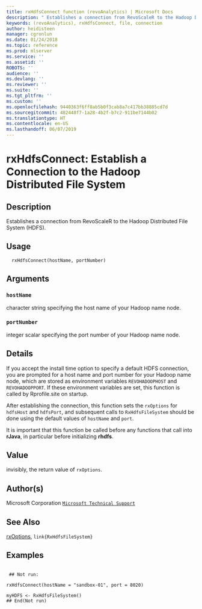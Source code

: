 ```yaml
---
title: rxHdfsConnect function (revoAnalytics) | Microsoft Docs
description: " Establishes a connection from RevoScaleR to the Hadoop Distributed File System (HDFS).  "
keywords: (revoAnalytics), rxHdfsConnect, file, connection
author: heidisteen
manager: cgronlun
ms.date: 01/24/2018
ms.topic: reference
ms.prod: mlserver
ms.service: ''
ms.assetid: ''
ROBOTS: ''
audience: ''
ms.devlang: ''
ms.reviewer: ''
ms.suite: ''
ms.tgt_pltfrm: ''
ms.custom: ''
ms.openlocfilehash: 9440363f6ff8ab5b0f3cab8a7c417bb38885cd7d
ms.sourcegitcommit: 482448f7-1a28-4b2f-b7c2-911be7144b02
ms.translationtype: HT
ms.contentlocale: en-US
ms.lasthandoff: 06/07/2019
---
```

 # <a name="rxhdfsconnect--establish-a-connection-to-the-hadoop-distributed-file-system"></a>rxHdfsConnect:  Establish a Connection to the Hadoop Distributed File System  
 ## <a name="description"></a>Description

Establishes a connection from RevoScaleR to the Hadoop Distributed File System (HDFS). 


 ## <a name="usage"></a>Usage

```   
  rxHdfsConnect(hostName, portNumber)

```

 ## <a name="arguments"></a>Arguments



 ### `hostName`
  character string specifying the host name of your Hadoop name node.  


 ### `portNumber`
  integer scalar specifying the port number of your Hadoop name node.  



 ## <a name="details"></a>Details

If you accept the install time option to specify a default HDFS connection, you are prompted for a host name and port number for your Hadoop name node, which are stored as environment variables `REVOHADOOPHOST` and `REVOHADOOPPORT`. If these environment variables are set, this function is called by Rprofile.site on startup.

After establishing the connection, this function sets the `rxOptions` for `hdfsHost` and `hdfsPort`, and subsequent calls to `RxHdfsFileSystem` should be done using the default values of `hostName` and `port`.

It is important that this function be called before any functions that call into **rJava**, in particular before initializing **rhdfs**.


 ## <a name="value"></a>Value

invisibly, the return value of `rxOptions`.

 ## <a name="authors"></a>Author(s)

Microsoft Corporation [`Microsoft Technical Support`](https://go.microsoft.com/fwlink/?LinkID=698556&clcid=0x409)



 ## <a name="see-also"></a>See Also

[rxOptions](rxOptions.md), `link{RxHdfsFileSystem}`

 ## <a name="examples"></a>Examples

 ```

  ## Not run:

rxHdfsConnect(hostName = "sandbox-01", port = 8020)

myHDFS <- RxHdfsFileSystem()
 ## End(Not run) 
```



